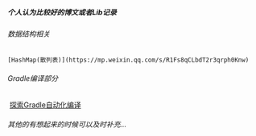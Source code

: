 ##### 个人认为比较好的博文或者Lib记录

###### 	数据结构相关

 	[HashMap(散列表)](https://mp.weixin.qq.com/s/R1Fs8qCLbdT2r3qrph0Knw)

###### 	Gradle编译部分

​	[探索Gradle自动化编译](https://mp.weixin.qq.com/s/trAxRzz573TFyJk2klKdag)

###### 	其他的有想起来的时候可以及时补充...